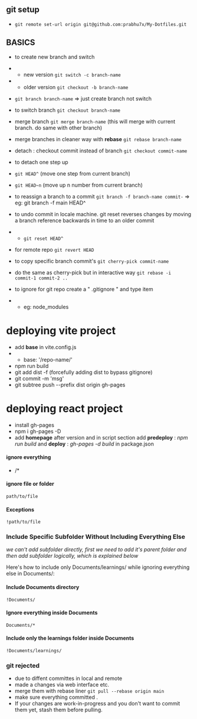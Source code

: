 
## git setup
- `git remote set-url origin git@github.com:prabhu7x/My-Dotfiles.git
`

## BASICS
- to create new branch and switch
- - new version
`git switch -c branch-name`
- - older version
`git checkout -b branch-name`
- `git branch branch-name` => just create branch not switch

- to switch branch 
`git checkout branch-name`
- merge branch
`git merge branch-name` (this will merge with current branch. do same with other branch)

- merge branches in cleaner way with **rebase**
`git rebase branch-name`

- detach : checkout commit instead of branch
`git checkout commit-name`
- to detach one step up
- `git HEAD^` (move one step from current branch)
- `git HEAD~n` (move up n number from current branch)

- to reassign a branch to a commit
`git branch -f branch-name commit-` => eg: git branch -f main HEAD^

- to undo commit in locale machine. git reset reverses changes by moving a branch reference backwards in time to an older commit
- - `git reset HEAD^`
- for remote repo `git revert HEAD`
- to copy specific branch commit's `git cherry-pick commit-name`
- do the same as cherry-pick but in interactive way `git rebase -i commit-1 commit-2 ..`


- to ignore for git repo create a " .gitignore " and type item
- - eg: node_modules

# deploying vite project
- add **base** in vite.config.js
- - base: '/repo-name/'
- npm run build
- git add dist -f (forcefully adding dist to bypass gitignore)
- git commit -m 'msg'
- git subtree push --prefix dist origin gh-pages

# deploying react project
- install gh-pages 
- npm i gh-pages -D
- add **homepage** after version and in script section add **predeploy** : *npm run build* and **deploy** : *gh-pages -d build* in package.json



#### ignore everything
- /*
#### ignore file or folder
`path/to/file`
#### Exceptions
`!path/to/file`
### Include Specific Subfolder Without Including Everything Else
*we can't add subfolder directly, first we need to add it's parent folder and then add subfolder logically, which is explained below*

Here's how to include only Documents/learnings/ while ignoring everything else in Documents/:

#### Include Documents directory
` !Documents/ `
#### Ignore everything inside Documents
` Documents/* `     
#### Include only the learnings folder inside Documents
` !Documents/learnings/ `

### git rejected 
- due to diffent committes in local and remote 
- made a changes via web interface etc.
- merge them with rebase liner `git pull --rebase origin main`
- make sure everything committed . 
- If your changes are work-in-progress and you don't want to commit them yet, stash them before pulling.
